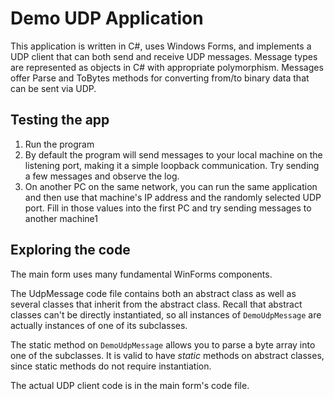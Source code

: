 # Demo UDP Application

This application is written in C#, uses Windows Forms, and implements a UDP client that can both send and receive UDP messages. Message types are represented as objects in C# with appropriate polymorphism. Messages offer Parse and ToBytes methods for converting from/to binary data that can be sent via UDP.

## Testing the app

1. Run the program
2. By default the program will send messages to your local machine on the listening port, making it a simple loopback communication. Try sending a few messages and observe the log.
3. On another PC on the same network, you can run the same application and then use that machine's IP address and the randomly selected UDP port. Fill in those values into the first PC and try sending messages to another machine1

## Exploring the code

The main form uses many fundamental WinForms components.

The UdpMessage code file contains both an abstract class as well as several classes that inherit from the abstract class. Recall that abstract classes can't be directly instantiated, so all instances of `DemoUdpMessage` are actually instances of one of its subclasses.

The static method on `DemoUdpMessage` allows you to parse a byte array into one of the subclasses. It is valid to have *static* methods on abstract classes, since static methods do not require instantiation.

The actual UDP client code is in the main form's code file.
